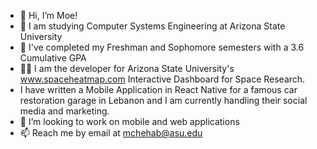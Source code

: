 - 👋 Hi, I’m Moe!
- 👀 I am studying Computer Systems Engineering at Arizona State University
- 🌱 I've completed my Freshman and Sophomore semesters with a 3.6 Cumulative GPA
- 🧑‍💼 I am the developer for Arizona State University's www.spaceheatmap.com Interactive Dashboard for Space Research.
- I have written a Mobile Application in React Native for a famous car restoration garage in Lebanon and I am currently handling their social media and marketing.
- 💞️ I’m looking to work on mobile and web applications
- 📫 Reach me by email at mchehab@asu.edu

